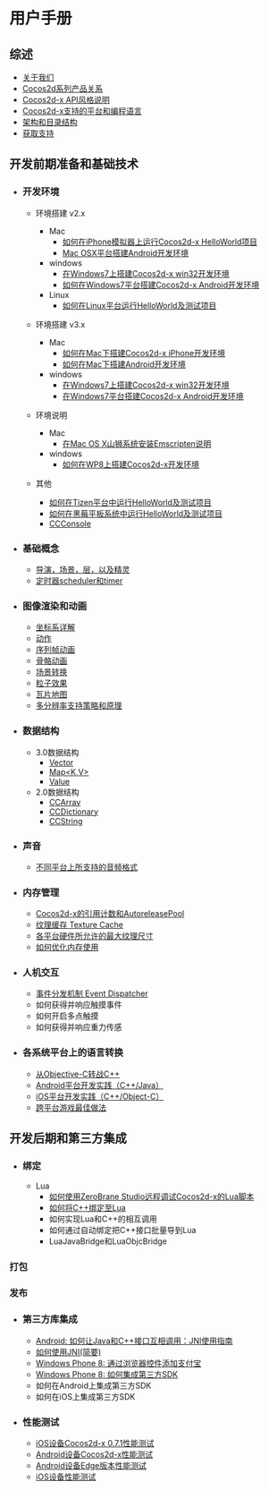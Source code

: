 # 用户手册
## 综述
- [关于我们](../../../manual/framework/native/v3/about/about-us/zh.md)
- [Cocos2d系列产品关系](../../../manual/framework/native/v3/about/relationships-in-cocos2d-family/zh.md)
- [Cocos2d-x API风格说明](../../../manual/framework/native/v3/easy-to-learn-api-style/zh.md)
- [Cocos2d-x支持的平台和编程语言](../../../manual/framework/native/v2/getting-started/supported-platforms-and-programming-languages/zh.md)
- [架构和目录结构](../../../manual/framework/native/v2/getting-started/architecture-and-directory-structure/zh.md)
- [获取支持](../../../manual/framework/native/v3/about/support/zh.md)

## 开发前期准备和基础技术
- ### 开发环境
	- 环境搭建 v2.x
		- Mac 
			- [如何在iPhone模拟器上运行Cocos2d-x HelloWorld项目](../../../manual/framework/native/v2/getting-started/setting-up-development-environments/mac-osx-environment-setup/how-to-run-helloworld-of-cocos2d-x-on-iphone-emulator/zh.md)
			- [Mac OSX平台搭建Android开发环境](../../../manual/framework/native/v2/getting-started/setting-up-development-environments/mac-osx-environment-setup/setting-up-android-development-environment-on-mac-osx/zh.md)
		- windows
			- [在Windows7上搭建Cocos2d-x win32开发环境](../../../manual/framework/native/v2/getting-started/setting-up-development-environments/windows-7-environment-setup/setup-win32-development-environment/zh.md)
			- [如何在Windows7平台搭建Cocos2d-x Android开发环境](../../../manual/framework/native/v2/getting-started/setting-up-development-environments/windows-7-environment-setup/how-to-set-up-the-android-cocos2d-x-development-environment-on-windows7/zh.md)
		- Linux
			- [如何在Linux平台运行HelloWorld及测试项目](../../../manual/framework/native/v2/getting-started/setting-up-development-environments/linux-environment-setup/how-to-run-helloworld-and-tests-on-linux/zh.md)
				
	- 环境搭建 v3.x
		- Mac
			- [如何在Mac下搭建Cocos2d-x iPhone开发环境](../../../manual/framework/native/v3/getting-started/setting-up-development-environments-on-mac-with-xcode/zh.md)
			- [如何在Mac下搭建Android开发环境](../../../manual/framework/native/v3/getting-started/setting-up-development-environments-on-mac-with-eclipse/zh.md )
		- windows
			- [在Windows7上搭建Cocos2d-x win32开发环境](../../../manual/framework/native/v3/getting-started/setting-up-development-environments-on-windows7-with-vs2013/zh.md)
			- [在Windows7平台搭建Cocos2d-x Android开发环境](../../../manual/framework/native/v3/getting-started/setting-up-development-environments-on-windows7-with-eclipse/zh.md)
	- 环境说明
		- Mac
			- [在Mac OS X山狮系统安装Emscripten说明](../../../manual/framework/native/v2/getting-started/setting-up-development-environments/mac-osx-environment-setup/setup-emscripten-on-mac_osx-mountain-lion/zh.md)
		- windows
			- [如何在WP8上搭建Cocos2d-x开发环境](../../../manual/framework/native/v2/getting-started/setting-up-development-environments/windows-8-metro-environment-setup/setup-the-cocos2d-x-for-android-in-windows-8-metro/zh.md)
	- 其他
		- [如何在Tizen平台中运行HelloWorld及测试项目](../../../manual/framework/native/v2/getting-started/setting-up-development-environments/tizen-environment-setup/zh.md)
		- [如何在黑莓平板系统中运行HelloWorld及测试项目](../../../manual/framework/native/v2/getting-started/setting-up-development-environments/blackberry-environment-setup/how-to-run-helloworld-and-tests-on-blackberry-tablet-OS/zh.md)
		- [CCConsole](../../../manual/framework/native/v3/CCConsole/zh.md)

- ### 基础概念
	- [导演，场景，层，以及精灵](../../../manual/framework/native/v2/basic-concepts/director-scene-layer-and-sprite/zh.md)
	- [定时器scheduler和timer](../../../manual/framework/native/v2/basic-concepts/scheduler-and-timer/zh.md)

- ### 图像渲染和动画
	- [坐标系详解](../../../manual/framework/native/v2/graphic/coordinate-system/zh.md)
	- [动作](../../../manual/framework/native/v2/graphic/action/zh.md)
	- [序列帧动画](../../../manual/framework/native/v2/graphic/flipbook-animation/zh.md)
	- [骨骼动画](../../../manual/framework/native/v3/spine/zh.md)
	- [场景转换](../../../manual/framework/native/v2/graphic/transition/zh.md)
	- [粒子效果](../../../manual/framework/native/v2/graphic/particle/zh.md)
	- [瓦片地图](../../../manual/framework/native/v2/graphic/tiled-map/zh.md)
	- [多分辨率支持策略和原理](../../../manual/framework/native/v2/graphic/multi-resolution/zh.md)

- ### 数据结构
	- 3.0数据结构
		- [Vector<T>](../../../manual/framework/native/v3/data-structure/vector/zh.md)
		- [Map<K,V>](../../../manual/framework/native/v3/data-structure/map/zh.md)
		- [Value](../../../manual/framework/native/v3/data-structure/value/zh.md)
	- 2.0数据结构
		- [CCArray](../../../manual/framework/native/v2/basic-concepts/data-structure/array/zh.md)	
		- [CCDictionary](../../../manual/framework/native/v2/basic-concepts/data-structure/dictionary/zh.md)
		- [CCString](../../../manual/framework/native/v2/basic-concepts/data-structure/string/zh.md)

- ### 声音
	- [不同平台上所支持的音频格式](../../../manual/framework/native/v2/audio/audio-formats/zh.md)

- ### 内存管理
	- [Cocos2d-x的引用计数和AutoreleasePool](../../../manual/framework/native/v2/memory/refcount-autoreleasepool/zh.md)
	- [纹理缓存 Texture Cache](../../../manual/framework/native/v2/memory/texture-cache/zh.md)
	- [各平台硬件所允许的最大纹理尺寸](../../../manual/framework/native/v2/memory/max-texture-size/zh.md)
	- [如何优化内存使用](../../../manual/framework/native/v2/optimizations/how-to-optimise-memory-usage/zh.md)

- ### 人机交互
	- [事件分发机制 Event Dispatcher](../../../manual/framework/native/v3/event-dispatcher/zh.md)
	- 如何获得并响应触摸事件
	- 如何开启多点触摸
	- 如何获得并响应重力传感

- ### 各系统平台上的语言转换
	- [从Objective-C转战C++](../../../manual/framework/native/v2/scripting-and-translating-between-programming-languages/for-c++-programmers/moving-from-objective-c-to-c++/zh.md)
	- [Android平台开发实践（C++/Java）](../../../manual/framework/native/v2/scripting-and-translating-between-programming-languages/easy-ndk/how-to-work-on-android-C++-Java/zh.md)
	- [iOS平台开发实践（C++/Object-C）](../../../manual/framework/native/v2/scripting-and-translating-between-programming-languages/easy-ndk/how-to-work-on-ios-C++-and-objective-c/zh.md)
	- [跨平台游戏最佳做法](../../../manual/framework/native/v2/optimizations/best-practice-of-cross-platform-games/zh.md)
	    
## 开发后期和第三方集成
- ### 绑定
	- Lua
		- [如何使用ZeroBrane Studio远程调试Cocos2d-x的Lua脚本](../../../manual/framework/native/v2/lua/lua-remote-debug-via-zerobrane/zh.md)
		- [如何将C++绑定至Lua](../../../manual/framework/native/v2/scripting-and-translating-between-programming-languages/lua-binding/how-to-bind-c++-to-lua/zh.md)
		- 如何实现Lua和C++的相互调用
		- 如何通过自动绑定把C++接口批量导到Lua
		- LuaJavaBridge和LuaObjcBridge


### 打包
### 发布
- ### 第三方库集成
	- [Android: 如何让Java和C++接口互相调用：JNI使用指南](../../../manual/framework/native/v2/sdk-integration/android-jni/zh.md)
	- [如何使用JNI(简要)](../../../manual/framework/native/v2/scripting-and-translating-between-programming-languages/for-c++-programmers/how-to-use-jni/zh.md)
	- [Windows Phone 8: 通过浏览器控件添加支付宝](../../../manual/framework/native/v2/sdk-integration/wp8-webbrowser/zh.md)
	- [Windows Phone 8: 如何集成第三方SDK](../../../manual/framework/native/v2/sdk-integration/wp8-thirdSDK/zh.md)
	- 如何在Android上集成第三方SDK
	- 如何在iOS上集成第三方SDK

- ### 性能测试
	- [iOS设备Cocos2d-x 0.7.1性能测试](../../../manual/framework/native/v2/benchmark-reports/performace-test-of-cocos2d-x-071-on-iod-devices/zh.md)
	- [Android设备Cocos2d-x性能测试](../../../manual/framework/native/v2/benchmark-reports/performance-test-of-cocos2d-x-on-android-devices/zh.md)
	- [Android设备Edge版本性能测试](../../../manual/framework/native/v2/benchmark-reports/performance-test-of-edge-version-on-android-devices/zh.md)
	- [iOS设备性能测试](../../../manual/framework/native/v2/benchmark-reports/performance-test-of-edge-version-on-ios-devices/zh.md)

